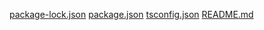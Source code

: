 [package-lock.json](https://github.com/user-attachments/files/18429200/package-lock.json)
[package.json](https://github.com/user-attachments/files/18429202/package.json)
[tsconfig.json](https://github.com/user-attachments/files/18429204/tsconfig.json)
[README.md](https://github.com/user-attachments/files/18429205/README.md)
